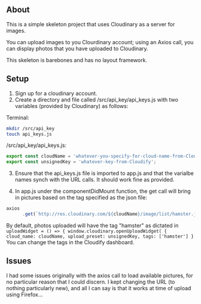 ## About
This is a simple skeleton project that uses Cloudinary as a server for images. 

You can upload images to you Clourdinary account; using an Axios call, you can display photos that you have uploaded to Cloudinary.

This skeleton is barebones and has no layout framework.

## Setup
1. Sign up for a cloudinary account.
2. Create a directory and file called  /src/api_key/api_keys.js with two variables (provided by Cloudinary) as follows:

Terminal:
```bash
mkdir /src/api_key
touch api_keys.js
```
/src/api_key/api_keys.js:
```javascript
export const cloudName = 'whatever-you-specify-for-cloud-name-from-Cloudify';
export const unsignedKey = 'whatever-key-from-Cloudify';
```
3. Ensure that the api_keys.js file is imported to app.js and that the varialbe names synch with the URL calls. It should work fine as provided.

4. In app.js under the componentDidMount function, the get call will bring in pictures based on the tag specified as the json file: 
```javascript
axios
      .get(`http://res.cloudinary.com/${cloudName}/image/list/hamster.json`)
``` 
By default, photos uploaded will have the tag "hamster" as dictated in `uploadWidget = () => {
    window.cloudinary.openUploadWidget(
      {
        cloud_name: cloudName,
        upload_preset: unsignedKey,
        tags: ['hamster']
      }`
You can change the tags in the Cloudify dashboard. 
   

## Issues
I had some issues originally with the axios call to load available pictures, for no particular reason that I could discern. I kept changing the URL (to nothing particularly new), and all I can say is that it works at time of upload using Firefox... 
